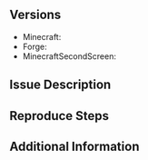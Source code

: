 <!-- DO NOT DELETE THE CONTENT ON THIS PAGE. FILL OUT ENTIRELY -->
<!-- PLEASE DIRECT SUGGESTIONS TO THE MSS FORUM PAGE AT http://www.minecraftforum.net/forums/mapping-and-modding-java-edition/minecraft-mods/1295130-second-screen-for-minecraft-use-your-mobile-device -->

<!-- Please specify the Minecraft, Forge and MSS version your are using. DO NOT USE LATEST  -->
## Versions
- Minecraft:                    
- Forge:                       
- MinecraftSecondScreen:                                             

<!-- ISSUE DESCRIPTION - Please describe the issue in detail. Which app are you using? -->
## Issue Description


<!-- REPRODUCE STEPS - Please describe how I can reproduce this issue below. -->
## Reproduce Steps


<!-- ADDITIONAL INFORMATION - Please post any crash reports, stacktraces, profiler reports, etc. here. -->
## Additional Information

